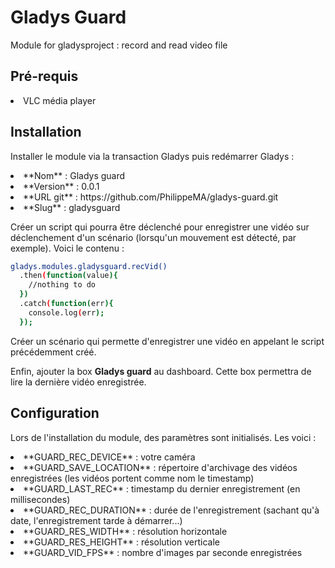 Gladys Guard
============
Module for gladysproject : record and read video file

Pré-requis
----------
<li>VLC média player</li>

Installation
------------
Installer le module via la transaction Gladys puis redémarrer Gladys :
<li>**Nom** : Gladys guard</li>
<li>**Version** : 0.0.1</li>
<li>**URL git** : https://github.com/PhilippeMA/gladys-guard.git</li>
<li>**Slug** : gladysguard</li>

Créer un script qui pourra être déclenché pour enregistrer une vidéo sur déclenchement d'un scénario (lorsqu'un mouvement est détecté, par exemple). Voici le contenu :
```bash
gladys.modules.gladysguard.recVid()
  .then(function(value){
    //nothing to do
  })
  .catch(function(err){
    console.log(err);
  });
```

Créer un scénario qui permette d'enregistrer une vidéo en appelant le script précédemment créé.

Enfin, ajouter la box **Gladys guard** au dashboard. Cette box permettra de lire la dernière vidéo enregistrée.

Configuration
-------------
Lors de l'installation du module, des paramètres sont initialisés. Les voici :
<li>**GUARD_REC_DEVICE** : votre caméra</li>
<li>**GUARD_SAVE_LOCATION** : répertoire d'archivage des vidéos enregistrées (les vidéos portent comme nom le timestamp)</li>
<li>**GUARD_LAST_REC** : timestamp du dernier enregistrement (en millisecondes)</li>
<li>**GUARD_REC_DURATION** : durée de l'enregistrement (sachant qu'à date, l'enregistrement tarde à démarrer...)</li>
<li>**GUARD_RES_WIDTH** : résolution horizontale</li>
<li>**GUARD_RES_HEIGHT** : résolution verticale</li>
<li>**GUARD_VID_FPS** : nombre d'images par seconde enregistrées</li>
